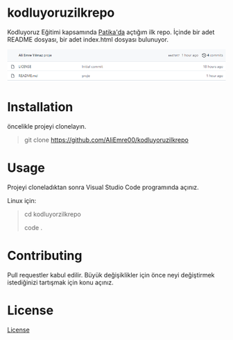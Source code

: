# kodluyoruzilkrepo
Kodluyoruz Eğitimi kapsamında [Patika'da](https://app.patika.dev/egitimler) açtığım ilk repo. İçinde bir adet README dosyası, bir adet index.html dosyası bulunuyor.

![image](proje.png)

# Installation
öncelikle projeyi clonelayın.

>git clone https://github.com/AliEmre00/kodluyoruzilkrepo

# Usage
Projeyi cloneladıktan sonra Visual Studio Code programında açınız.

Linux için:
> cd kodluyorzilkrepo
>
>code .


# Contributing

Pull requestler kabul edilir. Büyük değişiklikler için önce neyi değiştirmek istediğinizi tartışmak için konu açınız.

# License

[License](https://github.com/AliEmre00/kodluyoruzilkrepo/blob/main/LICENSE)